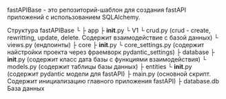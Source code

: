 fastAPIBase - это репозиторий-шаблон для создания fastAPI приложений с использованием SQLAlchemy.

Структура
fastAPIBase
└ ├ app
    ├ __init__.py
    └ V1
        └ crud.py (crud - create, rewritting, update, delete. Содержит взаимодействие с базой данных)
        └ views.py (ендпоинты)
   ├ core
       ├ __init__.py
       └ core_settings.py (содержит найстройки проекта через фраемворк pydantic_settings)
   ├ database
       ├ __init__.py (содержит класс дата базы с функциями взаимодействия)
       └ models.py (содержит таблицы базы данных)
   ├ entities
       └ __init__.py (содержит pydantic модели для fastAPI)
   ├ main.py (основной скрипт. Содержит инициализацию главного приложения fastAPI)
   ├ database.db База данных

